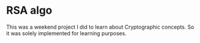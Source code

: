 # RSA algo
This was a weekend project I did to learn about Cryptographic concepts. So it was solely implemented for learning purposes.

